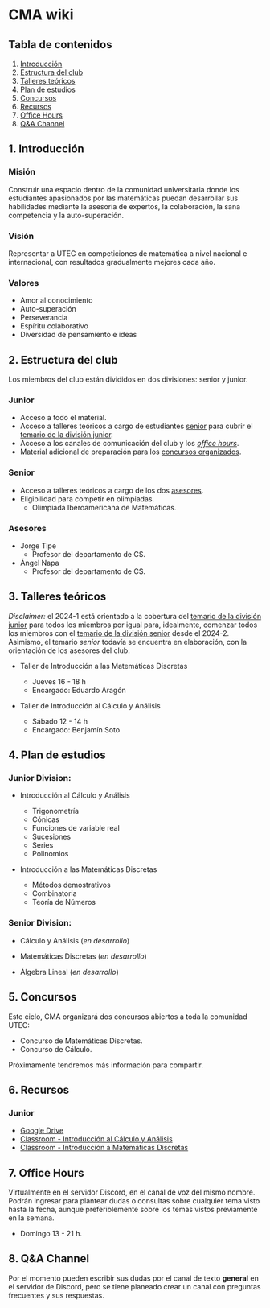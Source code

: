 # CMA wiki

## Tabla de contenidos

1. [Introducción](#introduction)
2. [Estructura del club](#club-structure)
3. [Talleres teóricos](#workshops)
4. [Plan de estudios](#curriculum)
5. [Concursos](#contests)
6. [Recursos](#resources)
7. [Office Hours](#7-office-hours)
8. [Q&A Channel](#q-and-a)

## 1. Introducción

<a name="introduction"></a>

### Misión

Construir una espacio dentro de la comunidad universitaria donde los estudiantes apasionados por las matemáticas puedan desarrollar sus habilidades mediante la asesoría de expertos, la colaboración, la sana competencia y la auto-superación.

### Visión

Representar a UTEC en competiciones de matemática a nivel nacional e internacional, con resultados gradualmente mejores cada año.

### Valores

- Amor al conocimiento
- Auto-superación
- Perseverancia
- Espíritu colaborativo
- Diversidad de pensamiento e ideas

## 2. Estructura del club

<a name="club-structure"></a>

Los miembros del club están divididos en dos divisiones: senior y junior.

### Junior

- Acceso a todo el material.
- Acceso a talleres teóricos a cargo de estudiantes [senior](#senior) para cubrir el [temario de la división junior](#junior-division).
- Acceso a los canales de comunicación del club y los [_office hours_](#office-hours).
- Material adicional de preparación para los [concursos organizados](#contests).

### Senior

- Acceso a talleres teóricos a cargo de los dos [asesores](#advisers).
- Eligibilidad para competir en olimpiadas.
  - Olimpiada Iberoamericana de Matemáticas.

### Asesores

- Jorge Tipe
  - Profesor del departamento de CS.
- Ángel Napa
  - Profesor del departamento de CS.

<a name="advisers"></a>

## 3. Talleres teóricos

<a name="workshops"></a>

_Disclaimer:_ el 2024-1 está orientado a la cobertura del [temario de la división junior](#junior-division) para todos los miembros por igual para, idealmente, comenzar todos los miembros con el [temario de la división senior](#senior-division) desde el 2024-2. Asimismo, el temario _senior_ todavía se encuentra en elaboración, con la orientación de los asesores del club.

- Taller de Introducción a las Matemáticas Discretas

  - Jueves 16 - 18 h
  - Encargado: Eduardo Aragón

- Taller de Introducción al Cálculo y Análisis
  - Sábado 12 - 14 h
  - Encargado: Benjamín Soto

## 4. Plan de estudios

<a name="curriculum"></a>

### Junior Division:

- Introducción al Cálculo y Análisis

  - Trigonometría
  - Cónicas
  - Funciones de variable real
  - Sucesiones
  - Series
  - Polinomios

- Introducción a las Matemáticas Discretas

  - Métodos demostrativos
  - Combinatoria
  - Teoría de Números

### Senior Division:

- Cálculo y Análisis (_en desarrollo_)

- Matemáticas Discretas (_en desarrollo_)

- Álgebra Lineal (_en desarrollo_)

## 5. Concursos

<a name="contests"></a>

Este ciclo, CMA organizará dos concursos abiertos a toda la comunidad UTEC:

- Concurso de Matemáticas Discretas.
- Concurso de Cálculo.

Próximamente tendremos más información para compartir.

## 6. Recursos

<a name="resources"></a>

### Junior

- [Google Drive](https://drive.google.com/drive/folders/1huYvlk5imYaKXg1aN4rLjpMKNCOsfNXv?usp=drive_link)
- [Classroom - Introducción al Cálculo y Análisis](https://classroom.google.com/c/NjcyODM3MzU3ODM0?cjc=mweflao)
- [Classroom - Introducción a Matemáticas Discretas](https://classroom.google.com/c/NjcyODc1MzY3ODU1?cjc=asytjyy)

## 7. Office Hours

<a name="office-hours"></a>

Virtualmente en el servidor Discord, en el canal de voz del mismo nombre. Podrán ingresar para plantear dudas o consultas sobre cualquier tema visto hasta la fecha, aunque preferiblemente sobre los temas vistos previamente en la semana.

- Domingo 13 - 21 h.

## 8. Q&A Channel

<a name="q-and-a"></a>

Por el momento pueden escribir sus dudas por el canal de texto **general** en el servidor de Discord, pero se tiene planeado crear un canal con preguntas frecuentes y sus respuestas.
